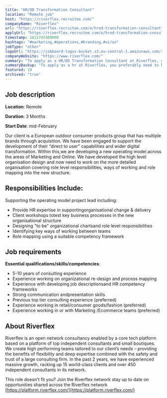 ```yaml
---
title: "HR/OD Transformation Consultant"
location: "Remote job"
host: "https://riverflex.recruitee.com/"
companyName: "Riverflex"
url: "https://riverflex.recruitee.com/o/hrod-transformation-consultant"
applyUrl: "https://riverflex.recruitee.com/o/hrod-transformation-consultant/c/new"
timestamp: 1612742400000
hashtags: "#marketing,#operations,#branding,#ui/ux"
jobType: "other"
logoUrl: "https://jobboard-logos-bucket.s3.eu-central-1.amazonaws.com/riverflex"
companyWebsite: "https://www.riverflex.com/"
summary: "To apply as a HR/OD Transformation Consultant at Riverflex, you preferably need to have 5-10 years of consulting experience."
summaryBackup: "To apply as a hr at Riverflex, you preferably need to have some knowledge of: #ui/ux, #marketing, #operations."
featured: 19
archived: "true"
---
```


## Job description

**Location**: Remote

**Duration**: 3 Months

**Start Date**: mid-February

Our client is a European outdoor consumer products group that has multiple brands through acquisition. We have been engaged to support the development of their “direct to user” capabilities and wider digital transformation. Within this,we are developing a new operating model across the areas of Marketing and Online. We have developed the high level organisation design and now need to work on the more detailed organisation covering role level responsibilities, ways of working and role mapping into the new structure.

## Responsibilities Include:

Supporting the operating model project lead including:

*   Provide HR expertise in supportingorganisational change & delivery
*   Client workshops totest key business processes in the new organisational structure
*   Designing "to be" organizational chartsand role level responsibilities
*   Identifying key ways of working between teams
*   Role mapping using a suitable competency framework

## Job requirements

**Essential qualifications/skills/competencies**:

*   5-10 years of consulting experience
*   Experience working on organizational re-design and process mapping
*   Experience with developing job descriptionsand HR competency frameworks
*   Strong communication andpresentation skills
*   Previous top tier consulting experience (preferred)
*   Experience working in retail/consumer goods/fashion (preferred)
*   Experience working in or with Marketing /Ecommerce teams (preferred)

## About Riverflex

Riverflex is an open network consultancy enabled by a core tech platform based on a platform of top independent consultants and small boutiques. We create high performing teams tailored to our client’s needs – providing the benefits of flexibility and deep expertise combined with the safety and trust of a large consulting firm. In the past 2 years, we have experienced massive growth, racking up 15 world-class clients and over 450 independent consultants in its network.

This role doesn't fit you? Join the Riverflex network stay up to date on opportunities shared across the Riverflex network [https://platform.riverflex.com/](https://platform.riverflex.com/)
